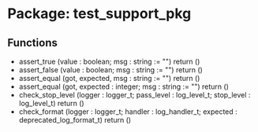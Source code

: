 # Package: test_support_pkg

## Functions
- assert_true <font id="function_arguments">(value : boolean; msg : string := "") </font> <font id="function_return">return ()</font>
- assert_false <font id="function_arguments">(value : boolean; msg : string := "") </font> <font id="function_return">return ()</font>
- assert_equal <font id="function_arguments">(got, expected, msg : string := "") </font> <font id="function_return">return ()</font>
- assert_equal <font id="function_arguments">(got, expected : integer; msg : string := "") </font> <font id="function_return">return ()</font>
- check_stop_level <font id="function_arguments">(logger : logger_t; pass_level : log_level_t; stop_level : log_level_t) </font> <font id="function_return">return ()</font>
- check_format <font id="function_arguments">(logger : logger_t; handler : log_handler_t; expected : deprecated_log_format_t) </font> <font id="function_return">return ()</font>
